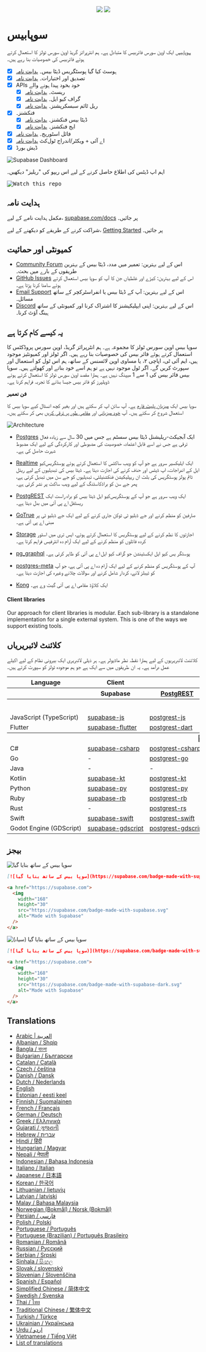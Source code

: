 <p align="center">
<img src="https://user-images.githubusercontent.com/8291514/213727234-cda046d6-28c6-491a-b284-b86c5cede25d.png#gh-light-mode-only">
<img src="https://user-images.githubusercontent.com/8291514/213727225-56186826-bee8-43b5-9b15-86e839d89393.png#gh-dark-mode-only">
</p>

# سوپابیس

[سوپابیس](https://supabase.com) ایک اوپن سورس فائربیس کا متبادل ہے۔ ہم انٹرپرائز گریڈ اوپن سورس ٹولز کا استعمال کرتے ہوئے فائربیس کی خصوصیات بنا رہے ہیں۔

- [x] ہوسٹ کیا گیا پوسٹگریس  ڈیٹا بیس۔ [ہدایت نامہ](https://supabase.com/docs/guides/database)
- [x] تصدیق اور اختیارات۔ [ہدایت نامہ](https://supabase.com/docs/guides/auth) 
- [x] APIs  خود بخود پیدا ہونے والے
  - [x] ریسٹ۔ [ہدایت نامہ](https://supabase.com/docs/guides/api)
  - [x] گراف کیو ایل۔ [ہدایت نامہ](https://supabase.com/docs/guides/graphql)
  - [x] ریل ٹائم سبسکرپشنز۔ [ہدایت نامہ](https://supabase.io/docs)
- [x] فنکشنز۔
  - [x] ڈیٹا بیس فنکشنز۔ [ہدایت نامہ](https://supabase.com/docs/guides/database/functions)
  - [x] ایج فنکشنز۔ [ہدایت نامہ](https://supabase.com/docs/guides/functions)
- [x]  فائل اسٹوریج۔ [ہدایت نامہ](https://supabase.com/docs/guides/storage)
- [x] اے آئی + ویکٹر/اندراج ٹول‌‌‌کٹ [ہدایت نامہ](https://supabase.com/docs/guides/ai)
- [x] ڈیش بورڈ

![Supabase Dashboard](https://raw.githubusercontent.com/supabase/supabase/master/apps/www/public/images/github/supabase-dashboard.png)

اہم اپ ڈیٹس کی اطلاع حاصل کرنے کے لیے اس ریپو کی "ریلیز" دیکھیں۔

<kbd><img src="https://raw.githubusercontent.com/supabase/supabase/d5f7f413ab356dc1a92075cb3cee4e40a957d5b1/web/static/watch-repo.gif" alt="Watch this repo"/></kbd>

## ہدایت نامہ

مکمل ہدایت نامے کے لیے، [supabase.com/docs](supabase.com/docs) پر جائیں۔

شراکت کرنے کے طریقے کو دیکھنے کے لیے، [Getting Started](./DEVELOPERS.md) پر جائیں۔


## کمیونٹی اور حمائیت

- [Community Forum](https://github.com/supabase/supabase/discussions) اس کے لیے بہترین: تعمیر میں مدد، ڈیٹا بیس کے بہترین طریقوں کے بارے میں بحث۔
- [GitHub Issues](https://github.com/supabase/supabase/issues) اس کے لیے بہترین: کیڑے اور غلطیاں جن کا آپ کو سوپا بیس استعمال کرتے ہوئے سامنا کرنا پڑتا ہے۔
- [Email Support](https://supabase.com/docs/support#business-support) اس کے لیے بہترین: آپ کے ڈیٹا بیس یا انفراسٹرکچر کے ساتھ مسائل۔
- [Discord](https://discord.supabase.com) اس کے لیے بہترین: اپنی ایپلیکیشنز کا اشتراک کرنا اور کمیونٹی کے ساتھ ہینگ آؤٹ کرنا۔


## یہ کیسے کام کرتا ہے

سوپا بیس اوپن سورس ٹولز کا مجموعہ ہے۔ ہم انٹرپرائز گریڈ، اوپن سورس پروڈکٹس کا استعمال کرتے ہوئے فائر بیس کی خصوصیات بنا رہے ہیں۔ اگر ٹولز اور کمیونٹیز موجود ہیں، ایم آئی ٹی، اپاچی ٢، یا مساوی اوپن لائسنس کے ساتھ، ہم اس ٹول کو استعمال اور سپورٹ کریں گے۔ اگر ٹول موجود نہیں ہے تو ہم اسے خود بناتے اور کھولتے ہیں۔ سوپا بیس فائر بیس کی 1 سے 1 میپنگ نہیں ہے۔ ہمارا مقصد اوپن سورس ٹولز کا استعمال کرتے ہوئے ڈویلپرز کو فائر بیس جیسا بنانے کا تجربہ فراہم کرنا ہے۔

**فن تعمیر**

سوپا بیس ایک [میزبان پلیٹ فارم](https://supabase.com/dashboard) ہے۔ آپ سائن اپ کر سکتے ہیں اور بغیر کچھ انسٹال کیے سوپا بیس کا استعمال شروع کر سکتے ہیں۔
آپ [خود میزبانی](https://supabase.com/docs/guides/hosting/overview) اور [مقامی طور پر ترقی کریں](https://supabase.com/docs/guides/local-development) بھی کر سکتے ہیں۔

![Architecture](https://github.com/supabase/supabase/blob/master/apps/docs/public/img/supabase-architecture.png)

- [Postgres](https://www.postgresql.org/) ایک آبجیکٹ-ریلیشنل ڈیٹا بیس سسٹم ہے جس میں 30 سال سے زیادہ فعال ترقی ہے جس نے اسے قابل اعتماد، خصوصیت کی مضبوطی اور کارکردگی کے لیے ایک مضبوط شہرت حاصل کی ہے۔
- [Realtime](https://github.com/supabase/realtime) ایک ایلیکسیر سرور ہے جو آپ کو ویب ساکٹس کا استعمال کرتے ہوئے پوسٹگریس‌کیو ایل کے اندراجات، اپ ڈیٹس اور حذف کرنے کی اجازت دیتا ہے۔ ڈیٹا بیس کی تبدیلیوں کے لیے ریئل ٹائم پولز پوسٹگریس کی بلٹ ان ریپلیکیشن فنکشنیلٹی، تبدیلیوں کو جے سن میں تبدیل کرتی ہے، پھر جے سن کو براڈکاسٹنگ کے لیے ویب ساکٹ پر نشر کرتی ہے۔
- [PostgREST](http://postgrest.org/) ایک ویب سرور ہے جو آپ کے پوسٹگریس‌کیو ایل ڈیٹا بیس کو براہ راست ایک ریسٹفل اے پی آئی میں بدل دیتا ہے۔
- [GoTrue](https://github.com/supabase/gotrue) صارفین کو منظم کرنے اور جے ڈبلیو ٹی ٹوکن جاری کرنے کے لیے ایک جے ڈبلیو ٹی پر مبنی اے پی آئی ہے۔
- [Storage](https://github.com/supabase/storage-api) اجازتوں کا نظم کرنے کے لیے پوسٹگریس کا استعمال کرتے ہوئے، ایس تری میں اسٹور کردہ فائلوں کو منظم کرنے کے لیے ایک آرام دہ انٹرفیس فراہم کرتا ہے۔

- [pg_graphql](http://github.com/supabase/pg_graphql/) پوسٹگر یس کیو ایل ایکسٹینشن جو گراف کیو ایل اے پی آئی کو ظاہر کرتی ہے۔
- [postgres-meta](https://github.com/supabase/postgres-meta) آپ کے پوسٹگریس کو منظم کرنے کے لیے ایک آرام دہ اے پی آئی ہے، جو آپ کو ٹیبلز لانے، کردار شامل کرنے اور سوالات چلانے وغیرہ کی اجازت دیتا ہے۔
- [Kong](https://github.com/Kong/kong) ایک کلاؤڈ مقامی اے پی آئی گیٹ وے ہے۔

#### Client libraries

Our approach for client libraries is modular. Each sub-library is a standalone implementation for a single external system. This is one of the ways we support existing tools.

## کلائنٹ لائبریریاں

کلائنٹ لائبریریوں کے لیے ہمارا نقطہ نظر ماڈیولر ہے۔ ہر ذیلی لائبریری ایک بیرونی نظام کے لیے اکیلے عمل درآمد ہے۔ یہ ان طریقوں میں سے ایک ہے جو ہم موجودہ ٹولز کو سپورٹ کرتے ہیں۔

<table style="table-layout:fixed; white-space: nowrap;">
  <tr>
    <th>Language</th>
    <th>Client</th>
    <th colspan="5">Feature-Clients (bundled in Supabase client)</th>
  </tr>
  <!-- notranslate -->
  <tr>
    <th></th>
    <th>Supabase</th>
    <th><a href="https://github.com/postgrest/postgrest" target="_blank" rel="noopener noreferrer">PostgREST</a></th>
    <th><a href="https://github.com/supabase/gotrue" target="_blank" rel="noopener noreferrer">GoTrue</a></th>
    <th><a href="https://github.com/supabase/realtime" target="_blank" rel="noopener noreferrer">Realtime</a></th>
    <th><a href="https://github.com/supabase/storage-api" target="_blank" rel="noopener noreferrer">Storage</a></th>
    <th>Functions</th>
  </tr>
  <!-- TEMPLATE FOR NEW ROW -->
  <!-- START ROW
  <tr>
    <td>lang</td>
    <td><a href="https://github.com/supabase-community/supabase-lang" target="_blank" rel="noopener noreferrer">supabase-lang</a></td>
    <td><a href="https://github.com/supabase-community/postgrest-lang" target="_blank" rel="noopener noreferrer">postgrest-lang</a></td>
    <td><a href="https://github.com/supabase-community/gotrue-lang" target="_blank" rel="noopener noreferrer">gotrue-lang</a></td>
    <td><a href="https://github.com/supabase-community/realtime-lang" target="_blank" rel="noopener noreferrer">realtime-lang</a></td>
    <td><a href="https://github.com/supabase-community/storage-lang" target="_blank" rel="noopener noreferrer">storage-lang</a></td>
  </tr>
  END ROW -->
  <!-- /notranslate -->
  <th colspan="7">⚡️ Official ⚡️</th>
  <!-- notranslate -->
  <tr>
    <td>JavaScript (TypeScript)</td>
    <td><a href="https://github.com/supabase/supabase-js" target="_blank" rel="noopener noreferrer">supabase-js</a></td>
    <td><a href="https://github.com/supabase/postgrest-js" target="_blank" rel="noopener noreferrer">postgrest-js</a></td>
    <td><a href="https://github.com/supabase/gotrue-js" target="_blank" rel="noopener noreferrer">gotrue-js</a></td>
    <td><a href="https://github.com/supabase/realtime-js" target="_blank" rel="noopener noreferrer">realtime-js</a></td>
    <td><a href="https://github.com/supabase/storage-js" target="_blank" rel="noopener noreferrer">storage-js</a></td>
    <td><a href="https://github.com/supabase/functions-js" target="_blank" rel="noopener noreferrer">functions-js</a></td>
  </tr>
    <tr>
    <td>Flutter</td>
    <td><a href="https://github.com/supabase/supabase-flutter" target="_blank" rel="noopener noreferrer">supabase-flutter</a></td>
    <td><a href="https://github.com/supabase/postgrest-dart" target="_blank" rel="noopener noreferrer">postgrest-dart</a></td>
    <td><a href="https://github.com/supabase/gotrue-dart" target="_blank" rel="noopener noreferrer">gotrue-dart</a></td>
    <td><a href="https://github.com/supabase/realtime-dart" target="_blank" rel="noopener noreferrer">realtime-dart</a></td>
    <td><a href="https://github.com/supabase/storage-dart" target="_blank" rel="noopener noreferrer">storage-dart</a></td>
    <td><a href="https://github.com/supabase/functions-dart" target="_blank" rel="noopener noreferrer">functions-dart</a></td>
  </tr>
  <!-- /notranslate -->
  <th colspan="7">💚 Community 💚</th>
  <!-- notranslate -->
  <tr>
    <td>C#</td>
    <td><a href="https://github.com/supabase-community/supabase-csharp" target="_blank" rel="noopener noreferrer">supabase-csharp</a></td>
    <td><a href="https://github.com/supabase-community/postgrest-csharp" target="_blank" rel="noopener noreferrer">postgrest-csharp</a></td>
    <td><a href="https://github.com/supabase-community/gotrue-csharp" target="_blank" rel="noopener noreferrer">gotrue-csharp</a></td>
    <td><a href="https://github.com/supabase-community/realtime-csharp" target="_blank" rel="noopener noreferrer">realtime-csharp</a></td>
    <td><a href="https://github.com/supabase-community/storage-csharp" target="_blank" rel="noopener noreferrer">storage-csharp</a></td>
    <td><a href="https://github.com/supabase-community/functions-csharp" target="_blank" rel="noopener noreferrer">functions-csharp</a></td>
  </tr>
  <tr>
    <td>Go</td>
    <td>-</td>
    <td><a href="https://github.com/supabase-community/postgrest-go" target="_blank" rel="noopener noreferrer">postgrest-go</a></td>
    <td><a href="https://github.com/supabase-community/gotrue-go" target="_blank" rel="noopener noreferrer">gotrue-go</a></td>
    <td>-</td>
    <td><a href="https://github.com/supabase-community/storage-go" target="_blank" rel="noopener noreferrer">storage-go</a></td>
    <td><a href="https://github.com/supabase-community/functions-go" target="_blank" rel="noopener noreferrer">functions-go</a></td>
  </tr>
  <tr>
    <td>Java</td>
    <td>-</td>
    <td>-</td>
    <td><a href="https://github.com/supabase-community/gotrue-java" target="_blank" rel="noopener noreferrer">gotrue-java</a></td>
    <td>-</td>
    <td><a href="https://github.com/supabase-community/storage-java" target="_blank" rel="noopener noreferrer">storage-java</a></td>
    <td>-</td>
  </tr>
  <tr>
    <td>Kotlin</td>
    <td><a href="https://github.com/supabase-community/supabase-kt" target="_blank" rel="noopener noreferrer">supabase-kt</a></td>
    <td><a href="https://github.com/supabase-community/supabase-kt/tree/master/Postgrest" target="_blank" rel="noopener noreferrer">postgrest-kt</a></td>
    <td><a href="https://github.com/supabase-community/supabase-kt/tree/master/GoTrue" target="_blank" rel="noopener noreferrer">gotrue-kt</a></td>
    <td><a href="https://github.com/supabase-community/supabase-kt/tree/master/Realtime" target="_blank" rel="noopener noreferrer">realtime-kt</a></td>
    <td><a href="https://github.com/supabase-community/supabase-kt/tree/master/Storage" target="_blank" rel="noopener noreferrer">storage-kt</a></td>
    <td><a href="https://github.com/supabase-community/supabase-kt/tree/master/Functions" target="_blank" rel="noopener noreferrer">functions-kt</a></td>
  </tr>
  <tr>
    <td>Python</td>
    <td><a href="https://github.com/supabase-community/supabase-py" target="_blank" rel="noopener noreferrer">supabase-py</a></td>
    <td><a href="https://github.com/supabase-community/postgrest-py" target="_blank" rel="noopener noreferrer">postgrest-py</a></td>
    <td><a href="https://github.com/supabase-community/gotrue-py" target="_blank" rel="noopener noreferrer">gotrue-py</a></td>
    <td><a href="https://github.com/supabase-community/realtime-py" target="_blank" rel="noopener noreferrer">realtime-py</a></td>
    <td><a href="https://github.com/supabase-community/storage-py" target="_blank" rel="noopener noreferrer">storage-py</a></td>
    <td><a href="https://github.com/supabase-community/functions-py" target="_blank" rel="noopener noreferrer">functions-py</a></td>
  </tr>
  <tr>
    <td>Ruby</td>
    <td><a href="https://github.com/supabase-community/supabase-rb" target="_blank" rel="noopener noreferrer">supabase-rb</a></td>
    <td><a href="https://github.com/supabase-community/postgrest-rb" target="_blank" rel="noopener noreferrer">postgrest-rb</a></td>
    <td>-</td>
    <td>-</td>
    <td>-</td>
    <td>-</td>
  </tr>
  <tr>
    <td>Rust</td>
    <td>-</td>
    <td><a href="https://github.com/supabase-community/postgrest-rs" target="_blank" rel="noopener noreferrer">postgrest-rs</a></td>
    <td>-</td>
    <td>-</td>
    <td>-</td>
    <td>-</td>
  </tr>
  <tr>
    <td>Swift</td>
    <td><a href="https://github.com/supabase-community/supabase-swift" target="_blank" rel="noopener noreferrer">supabase-swift</a></td>
    <td><a href="https://github.com/supabase-community/postgrest-swift" target="_blank" rel="noopener noreferrer">postgrest-swift</a></td>
    <td><a href="https://github.com/supabase-community/gotrue-swift" target="_blank" rel="noopener noreferrer">gotrue-swift</a></td>
    <td><a href="https://github.com/supabase-community/realtime-swift" target="_blank" rel="noopener noreferrer">realtime-swift</a></td>
    <td><a href="https://github.com/supabase-community/storage-swift" target="_blank" rel="noopener noreferrer">storage-swift</a></td>
    <td><a href="https://github.com/supabase-community/functions-swift" target="_blank" rel="noopener noreferrer">functions-swift</a></td>
  </tr>
  <tr>
    <td>Godot Engine (GDScript)</td>
    <td><a href="https://github.com/supabase-community/godot-engine.supabase" target="_blank" rel="noopener noreferrer">supabase-gdscript</a></td>
    <td><a href="https://github.com/supabase-community/postgrest-gdscript" target="_blank" rel="noopener noreferrer">postgrest-gdscript</a></td>
    <td><a href="https://github.com/supabase-community/gotrue-gdscript" target="_blank" rel="noopener noreferrer">gotrue-gdscript</a></td>
    <td><a href="https://github.com/supabase-community/realtime-gdscript" target="_blank" rel="noopener noreferrer">realtime-gdscript</a></td>
    <td><a href="https://github.com/supabase-community/storage-gdscript" target="_blank" rel="noopener noreferrer">storage-gdscript</a></td>
    <td><a href="https://github.com/supabase-community/functions-gdscript" target="_blank" rel="noopener noreferrer">functions-gdscript</a></td>
  </tr>
  <!-- /notranslate -->
</table>

<!--- Remove this list if you're translating to another language, it's hard to keep updated across multiple files-->
<!--- Keep only the link to the list of translation files-->

## بیجز

![سوپا بیس کے ساتھ بنایا گیا](./apps/www/public/badge-made-with-supabase.svg)

```md
[![سوپا بیس کے ساتھ بنایا گیا](https://supabase.com/badge-made-with-supabase.svg)](https://supabase.com)
```

```html
<a href="https://supabase.com">
  <img
    width="168"
    height="30"
    src="https://supabase.com/badge-made-with-supabase.svg"
    alt="Made with Supabase"
  />
</a>
```

![سوپا بیس کے ساتھ بنایا گیا (سیاہ)](./apps/www/public/badge-made-with-supabase-dark.svg)

```md
[![سوپا بیس کے ساتھ بنایا گیا)](https://supabase.com/badge-made-with-supabase-dark.svg)](https://supabase.com)
```

```html
<a href="https://supabase.com">
  <img
    width="168"
    height="30"
    src="https://supabase.com/badge-made-with-supabase-dark.svg"
    alt="Made with Supabase"
  />
</a>
```

## Translations

- [Arabic | العربية](/i18n/README.ar.md)
- [Albanian / Shqip](/i18n/README.sq.md)
- [Bangla / বাংলা](/i18n/README.bn.md)
- [Bulgarian / Български](/i18n/README.bg.md)
- [Catalan / Català](/i18n/README.ca.md)
- [Czech / čeština](/i18n/README.cs.md)
- [Danish / Dansk](/i18n/README.da.md)
- [Dutch / Nederlands](/i18n/README.nl.md)
- [English](https://github.com/supabase/supabase)
- [Estonian / eesti keel](/i18n/README.et.md)
- [Finnish / Suomalainen](/i18n/README.fi.md)
- [French / Français](/i18n/README.fr.md)
- [German / Deutsch](/i18n/README.de.md)
- [Greek / Ελληνικά](/i18n/README.el.md)
- [Gujarati / ગુજરાતી](/i18n/README.gu.md)
- [Hebrew / עברית](/i18n/README.he.md)
- [Hindi / हिंदी](/i18n/README.hi.md)
- [Hungarian / Magyar](/i18n/README.hu.md)
- [Nepali / नेपाली](/i18n/README.ne.md)
- [Indonesian / Bahasa Indonesia](/i18n/README.id.md)
- [Italiano / Italian](/i18n/README.it.md)
- [Japanese / 日本語](/i18n/README.jp.md)
- [Korean / 한국어](/i18n/README.ko.md)
- [Lithuanian / lietuvių](/i18n/README.lt.md)
- [Latvian / latviski](/i18n/README.lv.md)
- [Malay / Bahasa Malaysia](/i18n/README.ms.md)
- [Norwegian (Bokmål) / Norsk (Bokmål)](/i18n/README.nb.md)
- [Persian / فارسی](/i18n/README.fa.md)
- [Polish / Polski](/i18n/README.pl.md)
- [Portuguese / Português](/i18n/README.pt.md)
- [Portuguese (Brazilian) / Português Brasileiro](/i18n/README.pt-br.md)
- [Romanian / Română](/i18n/README.ro.md)
- [Russian / Pусский](/i18n/README.ru.md)
- [Serbian / Srpski](/i18n/README.sr.md)
- [Sinhala / සිංහල](/i18n/README.si.md)
- [Slovak / slovenský](/i18n/README.sk.md)
- [Slovenian / Slovenščina](/i18n/README.sl.md)
- [Spanish / Español](/i18n/README.es.md)
- [Simplified Chinese / 简体中文](/i18n/README.zh-cn.md)
- [Swedish / Svenska](/i18n/README.sv.md)
- [Thai / ไทย](/i18n/README.th.md)
- [Traditional Chinese / 繁体中文](/i18n/README.zh-tw.md)
- [Turkish / Türkçe](/i18n/README.tr.md)
- [Ukrainian / Українська](/i18n/README.uk.md)
- [Urdu / اردو](/i18n/README.ur.md)
- [Vietnamese / Tiếng Việt](/i18n/README.vi-vn.md)
- [List of translations](/i18n/languages.md) <!--- Keep only this -->
